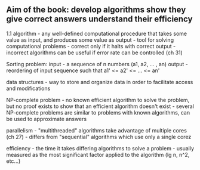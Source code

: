 
Aim of the book:
    develop algorithms
    show they give correct answers
    understand their efficiency
----------------------------------------------------
1.1
algorithm - any well-defined computational
            procedure that takes some value as
            input, and produces some value as output
          - tool for solving computational problems
          - correct only if it halts with correct
            output
          - incorrect algorithms can be useful if error
            rate can be controlled (ch 31)

Sorting problem:
input  - a sequence of n numbers (a1, a2, ... , an)
output - reordering of input sequence such that
         a1' <= a2' <= ... <= an'

data structures - way to store and organize data
        in order to facilitate access and modifications

NP-complete problem - no known efficient algorithm to
        solve the problem, but no proof exists to show
        that an efficient algorithm doesn't exist
        - several NP-complete problems are similar to
        problems with known algorithms, can be used
        to approximate answers

parallelism - "multithreaded" algorithms take advantage
        of multiple cores (ch 27)
        - differs from "sequential" algorithms which
        use only a single corez

efficiency - the time it takes differing algorithms
        to solve a problem
        - usually measured as the most significant
        factor applied to the algorithm
        (lg n, n^2, etc...)
